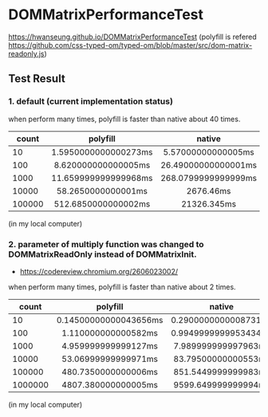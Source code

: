 # DOMMatrixPerformanceTest
https://hwanseung.github.io/DOMMatrixPerformanceTest
(polyfill is refered https://github.com/css-typed-om/typed-om/blob/master/src/dom-matrix-readonly.js)

## Test Result
### 1. default (current implementation status)
when perform many times, polyfill is faster than native about 40 times.

| count   |        polyfill       |        native        |
|---------|:---------------------:|:--------------------:|
|      10 | 1.5950000000000273ms | 5.57000000000005ms   |
|     100 | 8.620000000000005ms  | 26.49000000000001ms  |
|    1000 | 11.659999999999968ms | 268.0799999999999ms  |
|   10000 | 58.2650000000001ms   | 2676.46ms            |
|  100000 | 512.6850000000002ms  | 21326.345ms          |
(in my local computer)


### 2. parameter of multiply function was changed to DOMMatrixReadOnly instead of DOMMatrixInit.
* https://codereview.chromium.org/2606023002/

when perform many times, polyfill is faster than native about 2 times.

| count   |        polyfill       |        native        |
|---------|:---------------------:|:--------------------:|
|      10 | 0.14500000000043656ms | 0.2900000000008731ms |
|     100 | 1.110000000000582ms   | 0.9949999999953434ms |
|    1000 | 4.959999999999127ms   | 7.989999999997963ms  |
|   10000 | 53.06999999999971ms   | 83.79500000000553ms  |
|  100000 | 480.7350000000006ms   | 851.5449999999983ms  |
| 1000000 | 4807.380000000005ms   | 9599.649999999994ms  |
(in my local computer)
